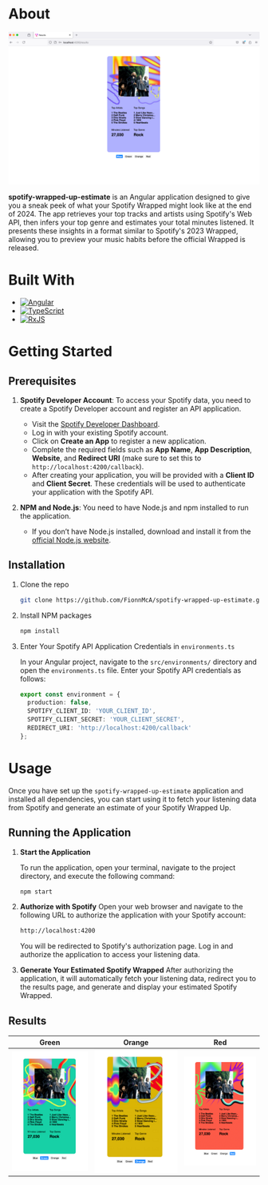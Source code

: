 # About

![General Results](/screenshots/results.png)

**spotify-wrapped-up-estimate** is an Angular application designed to give you a sneak peek of what your Spotify Wrapped might look like at the end of 2024. The app retrieves your top tracks and artists using Spotify's Web API, then infers your top genre and estimates your total minutes listened. It presents these insights in a format similar to Spotify's 2023 Wrapped, allowing you to preview your music habits before the official Wrapped is released.

# Built With

* [![Angular][Angular]][Angular-url]
* [![TypeScript][TypeScript]][TypeScript-url]
* [![RxJS][RxJS]][RxJS-url]

<!-- GETTING STARTED -->
# Getting Started
## Prerequisites


1. **Spotify Developer Account**: To access your Spotify data, you need to create a Spotify Developer account and register an API application.

   - Visit the [Spotify Developer Dashboard](https://developer.spotify.com/dashboard/applications).
   - Log in with your existing Spotify account.
   - Click on **Create an App** to register a new application.
   - Complete the required fields such as **App Name**, **App Description**, **Website**, and **Redirect URI** (make sure to set this to `http://localhost:4200/callback`).
   - After creating your application, you will be provided with a **Client ID** and **Client Secret**. These credentials will be used to authenticate your application with the Spotify API.

2. **NPM and Node.js**: You need to have Node.js and npm installed to run the application.

   - If you don’t have Node.js installed, download and install it from the [official Node.js website](https://nodejs.org/).
  
## Installation

1. Clone the repo
   ```sh
   git clone https://github.com/FionnMcA/spotify-wrapped-up-estimate.git
   ```
2. Install NPM packages
   ```sh
   npm install
   ```
3. Enter Your Spotify API Application Credentials in `environments.ts`

   In your Angular project, navigate to the `src/environments/` directory and open the `environments.ts` file. Enter your Spotify API credentials as follows:

   ```typescript
   export const environment = {
     production: false,
     SPOTIFY_CLIENT_ID: 'YOUR_CLIENT_ID',
     SPOTIFY_CLIENT_SECRET: 'YOUR_CLIENT_SECRET',
     REDIRECT_URI: 'http://localhost:4200/callback'
   };

# Usage

Once you have set up the `spotify-wrapped-up-estimate` application and installed all dependencies, you can start using it to fetch your listening data from Spotify and generate an estimate of your Spotify Wrapped Up.

## Running the Application
1. **Start the Application**

   To run the application, open your terminal, navigate to the project directory, and execute the following command:
   ```sh
   npm start
   ```

2. **Authorize with Spotify**
   Open your web browser and navigate to the following URL to authorize the application with your Spotify account: 
   ```sh
   http://localhost:4200
   ```
   You will be redirected to Spotify's authorization page. Log in and authorize the application to access your listening data.

5. **Generate Your Estimated Spotify Wrapped**
   After authorizing the application, it will automatically fetch your listening data, redirect you to the results page, and generate and display your estimated Spotify Wrapped.

## Results

| Green | Orange | Red |
|---------------|----------------|-------------|
| ![Green Results](/screenshots/green-results.png) | ![Orange Results](/screenshots/orange-results.png) | ![Red Results](/screenshots/red-results.png) |
   
[Angular]: https://img.shields.io/badge/Angular-DD0031?style=for-the-badge&logo=angular&logoColor=white
[Angular-url]: https://angular.io/

[TypeScript]: https://img.shields.io/badge/TypeScript-007ACC?style=for-the-badge&logo=typescript&logoColor=white
[TypeScript-url]: https://www.typescriptlang.org/

[RxJS]: https://img.shields.io/badge/RxJS-B7178C?style=for-the-badge&logo=reactivex&logoColor=white
[RxJS-url]: https://rxjs.dev/
